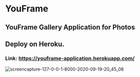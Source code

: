 # YouFrame

## YouFrame Gallery Application for Photos

## Deploy on Heroku.

### Link: https://youframe-application.herokuapp.com/

![screencapture-127-0-0-1-8000-2020-09-19-20_45_08](https://user-images.githubusercontent.com/52877982/93672008-0190f580-fac5-11ea-81ef-9b4dc54e5740.png)
